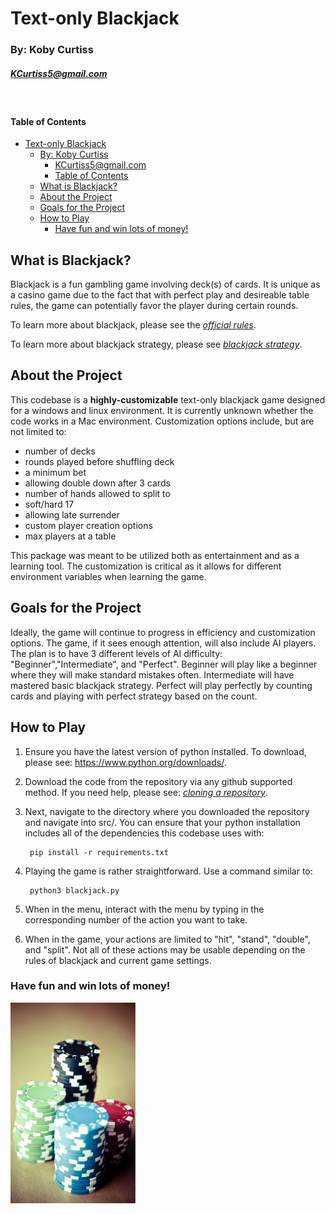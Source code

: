# Text-only Blackjack
### By: Koby Curtiss 
##### <KCurtiss5@gmail.com>
<br>

#### Table of Contents


- [Text-only Blackjack](#text-only-blackjack)
    - [By: Koby Curtiss](#by-koby-curtiss)
        - [<KCurtiss5@gmail.com>](#kcurtiss5gmailcom)
      - [Table of Contents](#table-of-contents)
  - [What is Blackjack?](#what-is-blackjack)
  - [About the Project](#about-the-project)
  - [Goals for the Project](#goals-for-the-project)
  - [How to Play](#how-to-play)
    - [Have fun and win lots of money!](#have-fun-and-win-lots-of-money)

## What is Blackjack?
Blackjack is a fun gambling game involving deck(s) of cards. It is unique as a casino game due to the fact that with perfect play and desireable table rules, the game can potentially favor the player during certain rounds.
  
  To learn more about blackjack, please see the *[official rules](https://www.blackjack.org/blackjack/how-to-play/)*.
  
  To learn more about blackjack strategy, please see *[blackjack strategy](https://www.blackjack.org/blackjack/strategy/)*.

## About the Project

This codebase is a **highly-customizable** text-only blackjack game designed for a windows and linux environment. It is currently unknown whether the code works in a Mac environment. Customization options include, but are not limited to:
- number of decks 
- rounds played before shuffling deck 
- a minimum bet 
- allowing double down after 3 cards 
- number of hands allowed to split to
- soft/hard 17
- allowing late surrender
- custom player creation options 
- max players at a table 

This package was meant to be utilized both as entertainment and as a learning tool. The customization is critical as it allows for different environment variables when learning the game.

## Goals for the Project

Ideally, the game will continue to progress in efficiency and customization options. The game, if it sees enough attention, will also include AI players. The plan is to have 3 different levels of AI difficulty: "Beginner","Intermediate", and "Perfect". Beginner will play like a beginner where they will make standard mistakes often. Intermediate will have mastered basic blackjack strategy. Perfect will play perfectly by counting cards and playing with perfect strategy based on the count. 

## How to Play

1. Ensure you have the latest version of python installed. To download, please see: https://www.python.org/downloads/.

2. Download the code from the repository via any github supported method. If you need help, please see: *[cloning a repository](https://docs.github.com/en/repositories/creating-and-managing-repositories/cloning-a-repository)*.

3. Next, navigate to the directory where you downloaded the repository and navigate into src/. You can ensure that your python installation includes all of the dependencies this codebase uses with:

        pip install -r requirements.txt


4. Playing the game is rather straightforward. Use a command similar to:
   
        python3 blackjack.py
5. When in the menu, interact with the menu by typing in the corresponding number of the action you want to take.
6. When in the game, your actions are limited to "hit", "stand", "double", and "split". Not all of these actions may be usable depending on the rules of blackjack and current game settings.

### Have fun and win lots of money!

<img src="src/assets/poker-chips.jpeg" alt="drawing" width="200"/>